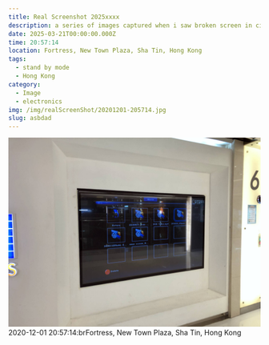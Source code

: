 ```yaml
---
title: Real Screenshot 2025xxxx
description: a series of images captured when i saw broken screen in city
date: 2025-03-21T00:00:00.000Z
time: 20:57:14
location: Fortress, New Town Plaza, Sha Tin, Hong Kong
tags:
  - stand by mode
  - Hong Kong
category:
  - Image
  - electronics
img: /img/realScreenShot/20201201-205714.jpg
slug: asbdad
---
```


![asd](/img/realScreenShot/20201201-205714.jpg)
2020-12-01 20:57:14\:brFortress, New Town Plaza, Sha Tin, Hong Kong

